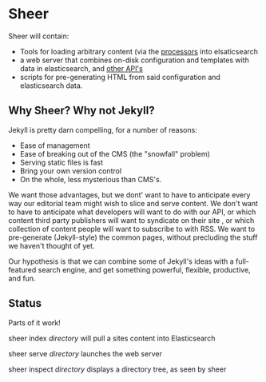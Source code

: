 Sheer
===================

Sheer will contain:

- Tools for loading arbitrary content (via the [processors](https://github.com/rosskarchner/sheer/wiki/Extending-Sheer#processors) into elsaticsearch
- a web server that combines on-disk configuration and templates with data in elasticsearch, and [other API's](https://github.com/rosskarchner/sheer/wiki/Extending-Sheer#lookup)
- scripts for pre-generating HTML from said configuration and elasticsearch data.

Why Sheer? Why not Jekyll?
---------

Jekyll is pretty darn compelling, for a number of reasons:

- Ease of management
- Ease of breaking out of the CMS (the "snowfall" problem)
- Serving static files is fast
- Bring your own version control
- On the whole, less mysterious than CMS's.

We want those advantages, but we dont' want to have to anticipate every way our editorial team might wish to slice and serve content. 
We don't want to have to anticipate what developers will want to do with our API, or which content third party publishers will want to syndicate on their site
, or which collection of content people will want to subscribe to with RSS. 
We want to pre-generate (Jekyll-style) the common pages, without precluding the stuff we haven't thought of yet.

Our hypothesis is that we can combine some of Jekyll's ideas with a full-featured search engine, and get something powerful, flexible, productive, and fun.

Status
------------

Parts of it work!

sheer index *directory* will pull a sites content into Elasticsearch

sheer serve *directory* launches the web server

sheer inspect *directory* displays a directory tree, as seen by sheer
